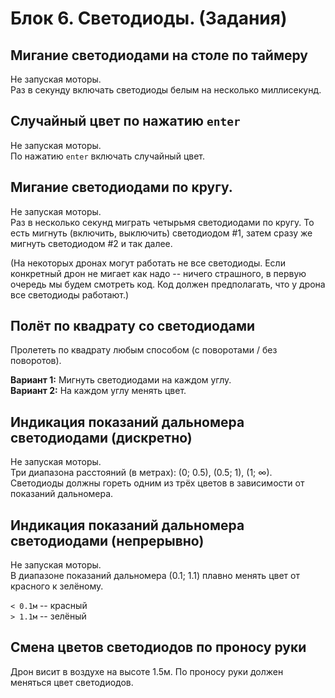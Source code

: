 # Блок 6. Светодиоды. (Задания)

## Мигание светодиодами на столе по таймеру

Не запуская моторы.\
Раз в секунду включать светодиоды белым на несколько миллисекунд.

## Случайный цвет по нажатию `enter`

Не запуская моторы.\
По нажатию `enter` включать случайный цвет.

## Мигание светодиодами по кругу.

Не запуская моторы.\
Раз в несколько секунд миграть четырьмя светодиодами по кругу. То есть мигнуть (включить, выключить) светодиодом #1, затем сразу же мигнуть светодиодом #2 и так далее.

(На некоторых дронах могут работать не все светодиоды. Если конкретный дрон не мигает как надо -- ничего страшного, в первую очередь мы будем смотреть код. Код должен предполагать, что у дрона все светодиоды работают.)

## Полёт по квадрату со светодиодами

Пролететь по квадрату любым способом (с поворотами / без поворотов).

**Вариант 1:** Мигнуть светодиодами на каждом углу.\
**Вариант 2:** На каждом углу менять цвет.

## Индикация показаний дальномера светодиодами (дискретно)

Не запуская моторы.\
Три диапазона расстояний (в метрах): (0; 0.5), (0.5; 1), (1; ∞). Светодиоды должны гореть одним из трёх цветов в зависимости от показаний дальномера.

## Индикация показаний дальномера светодиодами (непрерывно)

Не запуская моторы.\
В диапазоне показаний дальномера (0.1; 1.1) плавно менять цвет от красного к зелёному.

`< 0.1м` -- красный\
`> 1.1м` -- зелёный

## Смена цветов светодиодов по проносу руки

Дрон висит в воздухе на высоте 1.5м. По проносу руки должен меняться цвет светодиодов.
